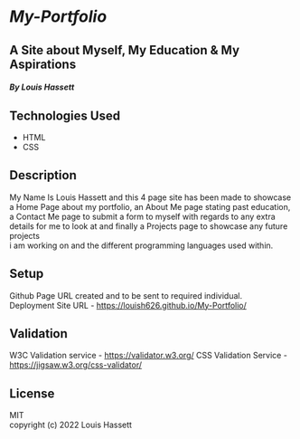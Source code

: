 # ***My-Portfolio***
## **A Site about Myself, My Education & My Aspirations** 
#### *By Louis Hassett*

## **Technologies Used**
- HTML
- CSS

## **Description**
My Name Is Louis Hassett and this 4 page site has been made to showcase a Home Page about my portfolio, an About Me page stating past education,  
a Contact Me page to submit a form to myself with regards to any extra details for me to look at and finally a Projects page to showcase any future projects  
i am working on and the different programming languages used within.
## **Setup**  
Github Page URL created and to be sent to required individual.  
Deployment Site URL - https://louish626.github.io/My-Portfolio/ 

## **Validation** 
W3C Validation service - https://validator.w3.org/
CSS Validation Service - https://jigsaw.w3.org/css-validator/

## **License** 
MIT  
copyright (c) 2022 Louis Hassett
